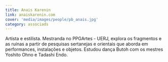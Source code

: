 ```yaml
---
title: Anais Karenin
link: anaiskarenin.com
cover: 'media/images/people/pb_anais.jpg'
category: associads
---
```

Artista e estilista. Mestranda no PPGArtes - UERJ, explora os fragmentos e as ruínas a partir de pesquisas sertanejas e orientais que aborda em performances, instalações e objetos. Estudou dança Butoh com os mestres Yoshito Ohno e Tadashi Endo.
